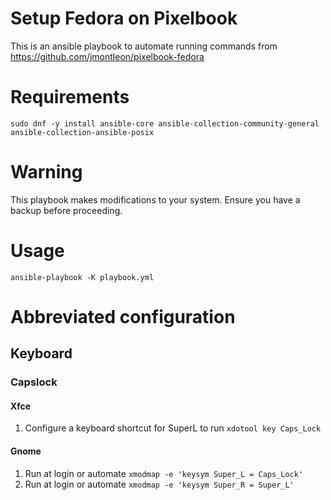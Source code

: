# Setup Fedora on Pixelbook

This is an ansible playbook to automate running commands from https://github.com/jmontleon/pixelbook-fedora

# Requirements

`sudo dnf -y install ansible-core ansible-collection-community-general ansible-collection-ansible-posix`

# Warning
This playbook makes modifications to your system. Ensure you have a backup before proceeding.

# Usage

`ansible-playbook -K playbook.yml`

# Abbreviated configuration

## Keyboard

### Capslock

#### Xfce
1. Configure a keyboard shortcut for SuperL to run `xdotool key Caps_Lock`

#### Gnome
1. Run at login or automate `xmodmap -e 'keysym Super_L = Caps_Lock'`
1. Run at login or automate `xmodmap -e 'keysym Super_R = Super_L'`
